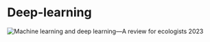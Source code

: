 # Deep-learning
![Machine learning and deep learning—A review for ecologists 2023](https://besjournals.onlinelibrary.wiley.com/doi/epdf/10.1111/2041-210X.14061)  
